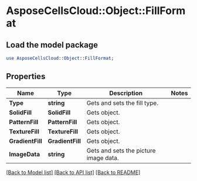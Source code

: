 # AsposeCellsCloud::Object::FillFormat 

## Load the model package
```perl
use AsposeCellsCloud::Object::FillFormat;
```

## Properties
Name | Type | Description | Notes
------------ | ------------- | ------------- | -------------
**Type** | **string** | Gets and sets the fill type.  |
**SolidFill** | **SolidFill** | Gets  object.  |
**PatternFill** | **PatternFill** | Gets  object.  |
**TextureFill** | **TextureFill** | Gets  object.  |
**GradientFill** | **GradientFill** | Gets  object.  |
**ImageData** | **string** | Gets and sets the picture image data.  |  

[[Back to Model list]](../README.md#documentation-for-models) [[Back to API list]](../README.md#documentation-for-api-endpoints) [[Back to README]](../README.md)

